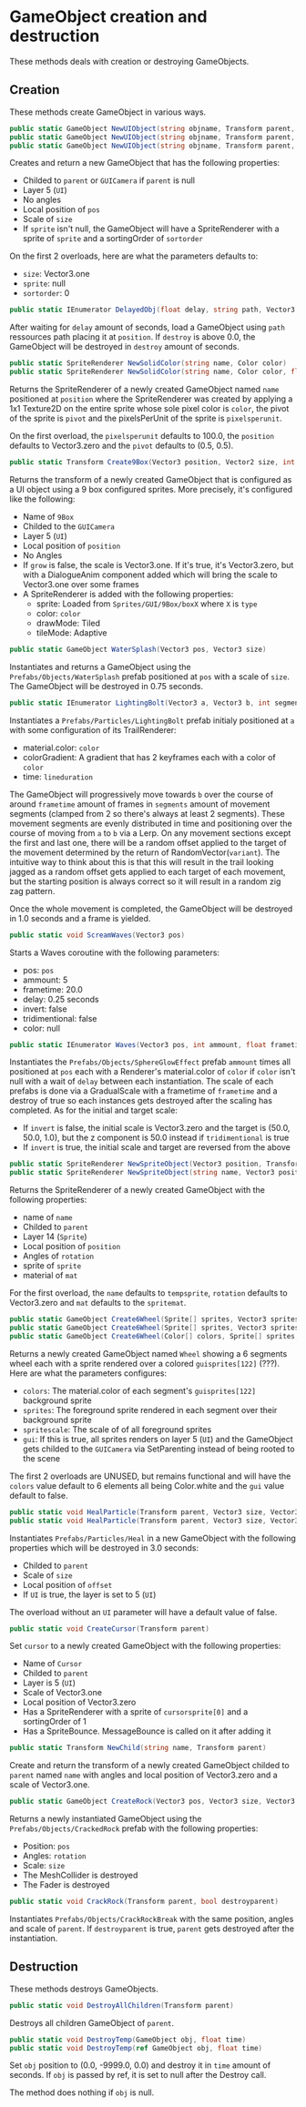 # GameObject creation and destruction
These methods deals with creation or destroying GameObjects.

## Creation
These methods create GameObject in various ways.

```cs
public static GameObject NewUIObject(string objname, Transform parent, Vector3 pos)
public static GameObject NewUIObject(string objname, Transform parent, Vector3 pos, Vector3 size, Sprite sprite)
public static GameObject NewUIObject(string objname, Transform parent, Vector3 pos, Vector3 size, Sprite sprite, int sortorder)
```
Creates and return a new GameObject that has the following properties:

- Childed to `parent` or `GUICamera` if `parent` is null
- Layer 5 (`UI`)
- No angles
- Local position of `pos`
- Scale of `size`
- If `sprite` isn't null, the GameObject will have a SpriteRenderer with a sprite of `sprite` and a sortingOrder of `sortorder`

On the first 2 overloads, here are what the parameters defaults to:

- `size`: Vector3.one
- `sprite`: null
- `sortorder`: 0

```cs
public static IEnumerator DelayedObj(float delay, string path, Vector3 position, string sound, float destroy)
```
After waiting for `delay` amount of seconds, load a GameObject using `path` ressources path placing it at `position`. If `destroy` is above 0.0, the GameObject will be destroyed in `destroy` amount of seconds.

```cs
public static SpriteRenderer NewSolidColor(string name, Color color)
public static SpriteRenderer NewSolidColor(string name, Color color, float pixelsperunit, Vector3 position, Vector2 pivot)
```
Returns the SpriteRenderer of a newly created GameObject named `name` positioned at `position` where the SpriteRenderer was created by applying a 1x1 Texture2D on the entire sprite whose sole pixel color is `color`, the pivot of the sprite is `pivot` and the pixelsPerUnit of the sprite is `pixelsperunit`.

On the first overload, the `pixelsperunit` defaults to 100.0, the `position` defaults to Vector3.zero and the `pivot` defaults to (0.5, 0.5).

```cs
public static Transform Create9Box(Vector3 position, Vector2 size, int type, int sortorder, Color color, bool grow)
```
Returns the transform of a newly created GameObject that is configured as a UI object using a 9 box configured sprites. More precisely, it's configured like the following:

- Name of `9Box`
- Childed to the `GUICamera`
- Layer 5 (`UI`)
- Local position of `position`
- No Angles
- If `grow` is false, the scale is Vector3.one. If it's true, it's Vector3.zero, but with a DialogueAnim component added which will bring the scale to Vector3.one over some frames
- A SpriteRenderer is added with the following properties:
    - sprite: Loaded from `Sprites/GUI/9Box/boxX` where `X` is `type`
    - color: `color`
    - drawMode: Tiled
    - tileMode: Adaptive

```cs
public static GameObject WaterSplash(Vector3 pos, Vector3 size)
```
Instantiates and returns a GameObject using the `Prefabs/Objects/WaterSplash` prefab positioned at `pos` with a scale of `size`. The GameObject will be destroyed in 0.75 seconds.

```cs
public static IEnumerator LightingBolt(Vector3 a, Vector3 b, int segments, float variant, Color color, float frametime, float lineduration)
```
Instantiates a `Prefabs/Particles/LightingBolt` prefab initialy positioned at `a` with some configuration of its TrailRenderer:

- material.color: `color`
- colorGradient: A gradient that has 2 keyframes each with a color of `color`
- time: `lineduration`

The GameObject will progressively move towards `b` over the course of around `frametime` amount of frames in `segments` amount of movement segments (clamped from 2 so there's always at least 2 segments). These movement segments are evenly distributed in time and positioning over the course of moving from `a` to `b` via a Lerp. On any movement sections except the first and last one, there will be a random offset applied to the target of the movement determined by the return of RandomVector(`variant`). The intuitive way to think about this is that this will result in the trail looking jagged as a random offset gets applied to each target of each movement, but the starting position is always correct so it will result in a random zig zag pattern.

Once the whole movement is completed, the GameObject will be destroyed in 1.0 seconds and a frame is yielded.

```cs
public static void ScreamWaves(Vector3 pos)
```
Starts a Waves coroutine with the following parameters:

- pos: `pos`
- ammount: 5
- frametime: 20.0
- delay: 0.25 seconds
- invert: false
- tridimentional: false
- color: null

```cs
public static IEnumerator Waves(Vector3 pos, int ammount, float frametime, WaitForSeconds delay, bool invert, bool tridimentional, Color? color)
```
Instantiates the `Prefabs/Objects/SphereGlowEffect` prefab `ammount` times all positioned at `pos` each with a Renderer's material.color of `color` if `color` isn't null with a wait of `delay` between each instantiation. The scale of each prefabs is done via a GradualScale with a frametime of `frametime` and a destroy of true so each instances gets destroyed after the scaling has completed. As for the initial and target scale:

- If `invert` is false, the initial scale is Vector3.zero and the target is (50.0, 50.0, 1.0), but the z component is 50.0 instead if `tridimentional` is true
- If `invert` is true, the initial scale and target are reversed from the above

```cs
public static SpriteRenderer NewSpriteObject(Vector3 position, Transform parent, Sprite sprite)
public static SpriteRenderer NewSpriteObject(string name, Vector3 position, Vector3 rotation, Transform parent, Sprite sprite, Material mat)
```
Returns the SpriteRenderer of a newly created GameObject with the following properties:

- name of `name`
- Childed to `parent`
- Layer 14 (`Sprite`)
- Local position of `position`
- Angles of `rotation`
- sprite of `sprite`
- material of `mat`

For the first overload, the `name` defaults to `tempsprite`, `rotation` defaults to Vector3.zero and `mat` defaults to the `spritemat`.

```cs
public static GameObject Create6Wheel(Sprite[] sprites, Vector3 spritescale)
public static GameObject Create6Wheel(Sprite[] sprites, Vector3 spritescale, bool gui)
public static GameObject Create6Wheel(Color[] colors, Sprite[] sprites, Vector3 spritescale, bool gui)
```
Returns a newly created GameObject named `Wheel` showing a 6 segments wheel each with a sprite rendered over a colored `guisprites[122]` (???). Here are what the parameters configures:

- `colors`: The material.color of each segment's `guisprites[122]` background sprite
- `sprites`: The foreground sprite rendered in each segment over their background sprite
- `spritescale`: The scale of of all foreground sprites
- `gui`: If this is true, all sprites renders on layer 5 (`UI`) and the GameObject gets childed to the `GUICamera` via SetParenting instead of being rooted to the scene

The first 2 overloads are UNUSED, but remains functional and will have the `colors` value default to 6 elements all being Color.white and the `gui` value default to false.

```cs
public static void HealParticle(Transform parent, Vector3 size, Vector3 offset)
public static void HealParticle(Transform parent, Vector3 size, Vector3 offset, bool UI)
```
Instantiates `Prefabs/Particles/Heal` in a new GameObject with the following properties which will be destroyed in 3.0 seconds:

- Childed to `parent`
- Scale of `size`
- Local position of `offset`
- If `UI` is true, the layer is set to 5 (`UI`)

The overload without an `UI` parameter will have a default value of false.

```cs
public static void CreateCursor(Transform parent)
```
Set `cursor` to a newly created GameObject with the following properties:

- Name of `Cursor`
- Childed to `parent`
- Layer is 5 (`UI`)
- Scale of Vector3.one
- Local position of Vector3.zero
- Has a SpriteRenderer with a sprite of `cursorsprite[0]` and a sortingOrder of 1
- Has a SpriteBounce. MessageBounce is called on it after adding it

```cs
public static Transform NewChild(string name, Transform parent)
```
Create and return the transform of a newly created GameObject childed to `parent` named `name` with angles and local position of Vector3.zero and a scale of Vector3.one.

```cs
public static GameObject CreateRock(Vector3 pos, Vector3 size, Vector3 rotation)
```
Returns a newly instantiated GameObject using the `Prefabs/Objects/CrackedRock` prefab with the following properties:

- Position: `pos`
- Angles: `rotation`
- Scale: `size`
- The MeshCollider is destroyed
- The Fader is destroyed

```cs
public static void CrackRock(Transform parent, bool destroyparent)
```
Instantiates `Prefabs/Objects/CrackRockBreak` with the same position, angles and scale of `parent`. If `destroyparent` is true, `parent` gets destroyed after the instantiation.

## Destruction
These methods destroys GameObjects.

```cs
public static void DestroyAllChildren(Transform parent)
```
Destroys all children GameObject of `parent`.

```cs
public static void DestroyTemp(GameObject obj, float time)
public static void DestroyTemp(ref GameObject obj, float time)
```
Set `obj` position to (0.0, -9999.0, 0.0) and destroy it in `time` amount of seconds. If `obj` is passed by ref, it is set to null after the Destroy call.

The method does nothing if `obj` is null.
